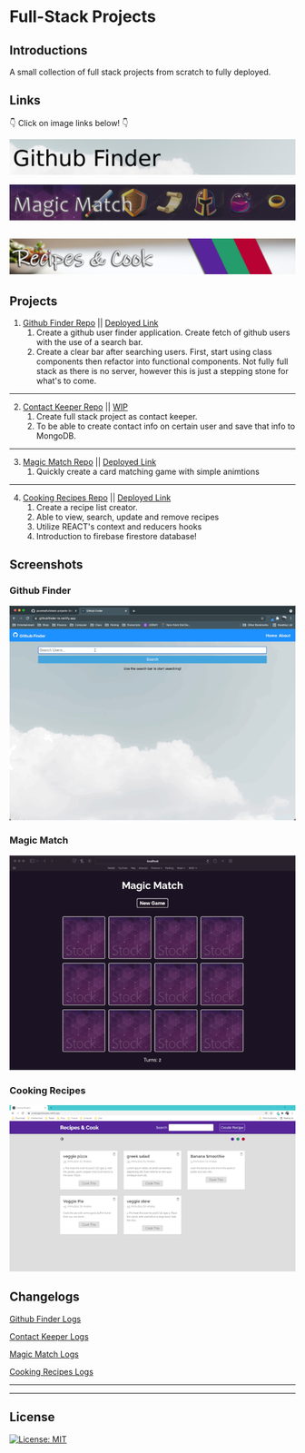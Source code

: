 # Full-Stack Projects

## Introductions
A small collection of full stack projects from scratch to fully deployed.

## Links
👇 Click on image links below! 👇

[![Github Finder](assets/githubfinder-splash.png)](https://githubfinder-ts.netlify.app/)


[![Magic Match](assets/magicmatch-splash.png)](https://serene-raman-79c0e2.netlify.app)

[![Recipes & Cook](assets/recipes-splash.png)](https://cookingandrecipes.netlify.app)
---

## Projects
<!-- GITHUB FINDER -->
[github-finder]: https://github.com/jsoomie/fullstack-projects/tree/main/github-finder
[github-finder-deployed]: https://githubfinder-ts.netlify.app/

<!-- CONTACT KEEPER -->
[contact-keeper]: https://github.com/jsoomie/fullstack-projects/tree/main/contact-keeper
[contact-keeper-deployed]: #

<!-- MAGIC MATCH -->
[magic-match]: https://github.com/jsoomie/fullstack-projects/tree/main/magic-match
[magic-match-deployed]: https://serene-raman-79c0e2.netlify.app

<!-- Recipes & Cook -->
[recipes-cook]: https://github.com/jsoomie/fullstack-projects/tree/main/cooking-recipes
[recipes-cook-deployed]: https://cookingandrecipes.netlify.app

1. [Github Finder Repo][github-finder] || [Deployed Link][github-finder-deployed]
   1. Create a github user finder application. Create fetch of github users with the use of a search bar. 
   2. Create a clear bar after searching users. First, start using class components then refactor into functional components. Not fully full stack as there is no server, however this is just a stepping stone for what's to come.

---

2. [Contact Keeper Repo][contact-keeper] || [WIP][contact-keeper-deployed]
   1. Create full stack project as contact keeper. 
   2. To be able to create contact info on certain user and save that info to MongoDB.

---

3. [Magic Match Repo][magic-match] || [Deployed Link][magic-match-deployed]
   1. Quickly create a card matching game with simple animtions

---

4. [Cooking Recipes Repo][recipes-cook] || [Deployed Link][recipes-cook-deployed]
   1. Create a recipe list creator.
   2. Able to view, search, update and remove recipes
   3. Utilize REACT's context and reducers hooks
   4. Introduction to firebase firestore database!

## Screenshots
### Github Finder
![Github Finder](assets/githubfinder-screen.gif)

### Magic Match
![Magic Match](assets/magicmatch-screen.gif)

### Cooking Recipes
![Cooking Recipe](assets/recipes-screen.gif)

## Changelogs 
[Github Finder Logs](https://github.com/jsoomie/fullstack-projects/blob/main/github-finder/README.md)

[Contact Keeper Logs](https://github.com/jsoomie/fullstack-projects/blob/main/contact-keeper/README.md)

[Magic Match Logs](https://github.com/jsoomie/fullstack-projects/blob/main/magic-match/README.md)

[Cooking Recipes Logs](https://github.com/jsoomie/fullstack-projects/blob/main/cooking-recipes/README.md)

---
---

## License
[![License: MIT](https://img.shields.io/badge/License-MIT-yellow.svg)](LICENSE)